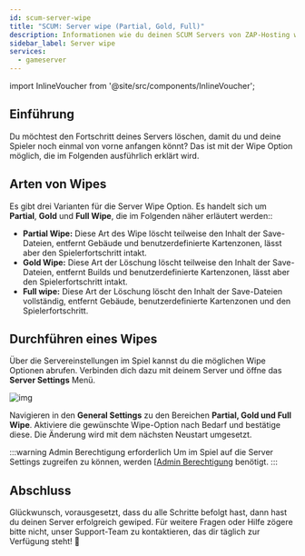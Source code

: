 ```yaml
---
id: scum-server-wipe
title: "SCUM: Server wipe (Partial, Gold, Full)"
description: Informationen wie du deinen SCUM Servers von ZAP-Hosting wipen kannst - ZAP-Hosting.com Dokumentation
sidebar_label: Server wipe
services:
  - gameserver
---
```


import InlineVoucher from '@site/src/components/InlineVoucher';


## Einführung
Du möchtest den Fortschritt deines Servers löschen, damit du und deine Spieler noch einmal von vorne anfangen könnt? Das ist mit der Wipe Option möglich, die im Folgenden ausführlich erklärt wird.

<InlineVoucher />



## Arten von Wipes

Es gibt drei Varianten für die Server Wipe Option. Es handelt sich um **Partial**, **Gold** und **Full Wipe**, die im Folgenden näher erläutert werden::

- **Partial Wipe:** Diese Art des Wipe löscht teilweise den Inhalt der Save-Dateien, entfernt Gebäude und benutzerdefinierte Kartenzonen, lässt aber den Spielerfortschritt intakt.
- **Gold Wipe:** Diese Art der Löschung löscht teilweise den Inhalt der Save-Dateien, entfernt Builds und benutzerdefinierte Kartenzonen, lässt aber den Spielerfortschritt intakt.
- **Full wipe:** Diese Art der Löschung löscht den Inhalt der Save-Dateien vollständig, entfernt Gebäude, benutzerdefinierte Kartenzonen und den Spielerfortschritt.



## Durchführen eines Wipes

Über die Servereinstellungen im Spiel kannst du die möglichen Wipe Optionen abrufen. Verbinden dich dazu mit deinem Server und öffne das **Server Settings** Menü.

![img](https://screensaver01.zap-hosting.com/index.php/s/4F7ni5erqNfQwfn/download)

Navigieren in den **General Settings** zu den Bereichen **Partial, Gold und Full Wipe**. Aktiviere die gewünschte Wipe-Option nach Bedarf und bestätige diese. Die Änderung wird mit dem nächsten Neustart umgesetzt.

:::warning Admin Berechtigung erforderlich
Um im Spiel auf die Server Settings zugreifen zu können, werden [[Admin Berechtigung](scum-becomeadmin.md) benötigt.
:::

## Abschluss

Glückwunsch, vorausgesetzt, dass du alle Schritte befolgt hast, dann hast du deinen Server erfolgreich gewiped. Für weitere Fragen oder Hilfe zögere bitte nicht, unser Support-Team zu kontaktieren, das dir täglich zur Verfügung steht! 🙂
